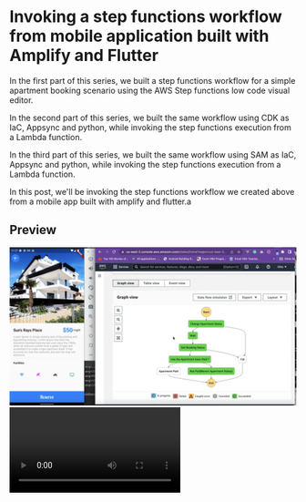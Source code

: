 # Invoking a step functions workflow from mobile application built with Amplify and Flutter

In the first part of this series, we built a step functions workflow for a simple apartment booking scenario using the AWS Step functions low code visual editor.

In the second part of this series, we built the same workflow using CDK as IaC, Appsync and python, while invoking the step functions execution from a Lambda function.

In the third part of this series, we built the same workflow using SAM as IaC, Appsync and python, while invoking the step functions execution from a Lambda function.

In this post, we'll be invoking the step functions workflow we created above from a mobile app built with amplify and flutter.a

## Preview
![alt text](https://raw.githubusercontent.com/trey-rosius/flutter_stepfunctions_apartment/master/assets/images/screenshot.png)
![alt text](https://raw.githubusercontent.com/trey-rosius/flutter_stepfunctions_apartment/master/assets/images/mobile_to_step_functions.mov)


